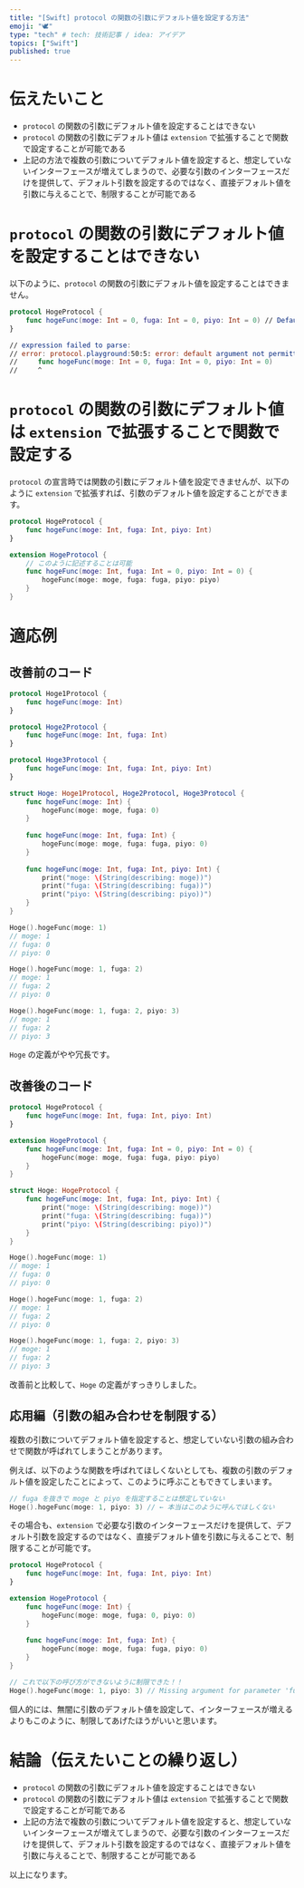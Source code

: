 ```yaml
---
title: "[Swift] protocol の関数の引数にデフォルト値を設定する方法"
emoji: "🕊"
type: "tech" # tech: 技術記事 / idea: アイデア
topics: ["Swift"]
published: true
---
```


# 伝えたいこと

- `protocol` の関数の引数にデフォルト値を設定することはできない
- `protocol` の関数の引数にデフォルト値は `extension` で拡張することで関数で設定することが可能である
- 上記の方法で複数の引数についてデフォルト値を設定すると、想定していないインターフェースが増えてしまうので、必要な引数のインターフェースだけを提供して、デフォルト引数を設定するのではなく、直接デフォルト値を引数に与えることで、制限することが可能である

# `protocol` の関数の引数にデフォルト値を設定することはできない

以下のように、`protocol` の関数の引数にデフォルト値を設定することはできません。

```swift
protocol HogeProtocol {
    func hogeFunc(moge: Int = 0, fuga: Int = 0, piyo: Int = 0) // Default argument not permitted in a protocol method
}

// expression failed to parse:
// error: protocol.playground:50:5: error: default argument not permitted in a protocol method
//     func hogeFunc(moge: Int = 0, fuga: Int = 0, piyo: Int = 0)
//     ^
```

# `protocol` の関数の引数にデフォルト値は `extension` で拡張することで関数で設定する

`protocol` の宣言時では関数の引数にデフォルト値を設定できませんが、以下のように `extension` で拡張すれば、引数のデフォルト値を設定することができます。

```swift
protocol HogeProtocol {
    func hogeFunc(moge: Int, fuga: Int, piyo: Int)
}

extension HogeProtocol {
    // このように記述することは可能
    func hogeFunc(moge: Int, fuga: Int = 0, piyo: Int = 0) {
        hogeFunc(moge: moge, fuga: fuga, piyo: piyo)
    }
}
```

# 適応例

## 改善前のコード

```swift
protocol Hoge1Protocol {
    func hogeFunc(moge: Int)
}

protocol Hoge2Protocol {
    func hogeFunc(moge: Int, fuga: Int)
}

protocol Hoge3Protocol {
    func hogeFunc(moge: Int, fuga: Int, piyo: Int)
}

struct Hoge: Hoge1Protocol, Hoge2Protocol, Hoge3Protocol {
    func hogeFunc(moge: Int) {
        hogeFunc(moge: moge, fuga: 0)
    }
    
    func hogeFunc(moge: Int, fuga: Int) {
        hogeFunc(moge: moge, fuga: fuga, piyo: 0)
    }
    
    func hogeFunc(moge: Int, fuga: Int, piyo: Int) {
        print("moge: \(String(describing: moge))")
        print("fuga: \(String(describing: fuga))")
        print("piyo: \(String(describing: piyo))")
    }
}

Hoge().hogeFunc(moge: 1)
// moge: 1
// fuga: 0
// piyo: 0

Hoge().hogeFunc(moge: 1, fuga: 2)
// moge: 1
// fuga: 2
// piyo: 0

Hoge().hogeFunc(moge: 1, fuga: 2, piyo: 3)
// moge: 1
// fuga: 2
// piyo: 3
```

`Hoge` の定義がやや冗長です。

## 改善後のコード

```swift
protocol HogeProtocol {
    func hogeFunc(moge: Int, fuga: Int, piyo: Int)
}

extension HogeProtocol {
    func hogeFunc(moge: Int, fuga: Int = 0, piyo: Int = 0) {
        hogeFunc(moge: moge, fuga: fuga, piyo: piyo)
    }
}

struct Hoge: HogeProtocol {
    func hogeFunc(moge: Int, fuga: Int, piyo: Int) {
        print("moge: \(String(describing: moge))")
        print("fuga: \(String(describing: fuga))")
        print("piyo: \(String(describing: piyo))")
    }
}

Hoge().hogeFunc(moge: 1)
// moge: 1
// fuga: 0
// piyo: 0

Hoge().hogeFunc(moge: 1, fuga: 2)
// moge: 1
// fuga: 2
// piyo: 0

Hoge().hogeFunc(moge: 1, fuga: 2, piyo: 3)
// moge: 1
// fuga: 2
// piyo: 3
```

改善前と比較して、`Hoge` の定義がすっきりしました。

## 応用編（引数の組み合わせを制限する）

複数の引数についてデフォルト値を設定すると、想定していない引数の組み合わせで関数が呼ばれてしまうことがあります。

例えば、以下のような関数を呼ばれてほしくないとしても、複数の引数のデフォルト値を設定したことによって、このように呼ぶこともできてしまいます。

```swift
// fuga を抜きで moge と piyo を指定することは想定していない
Hoge().hogeFunc(moge: 1, piyo: 3) // ← 本当はこのように呼んでほしくない
```

その場合も、`extension` で必要な引数のインターフェースだけを提供して、デフォルト引数を設定するのではなく、直接デフォルト値を引数に与えることで、制限することが可能です。

```swift
protocol HogeProtocol {
    func hogeFunc(moge: Int, fuga: Int, piyo: Int)
}

extension HogeProtocol {
    func hogeFunc(moge: Int) {
        hogeFunc(moge: moge, fuga: 0, piyo: 0)
    }
    
    func hogeFunc(moge: Int, fuga: Int) {
        hogeFunc(moge: moge, fuga: fuga, piyo: 0)
    }
}

// これで以下の呼び方ができないように制限できた！！
Hoge().hogeFunc(moge: 1, piyo: 3) // Missing argument for parameter 'fuga' in call
```

個人的には、無闇に引数のデフォルト値を設定して、インターフェースが増えるよりもこのように、制限してあげたほうがいいと思います。

# 結論（伝えたいことの繰り返し）

- `protocol` の関数の引数にデフォルト値を設定することはできない
- `protocol` の関数の引数にデフォルト値は `extension` で拡張することで関数で設定することが可能である
- 上記の方法で複数の引数についてデフォルト値を設定すると、想定していないインターフェースが増えてしまうので、必要な引数のインターフェースだけを提供して、デフォルト引数を設定するのではなく、直接デフォルト値を引数に与えることで、制限することが可能である


以上になります。